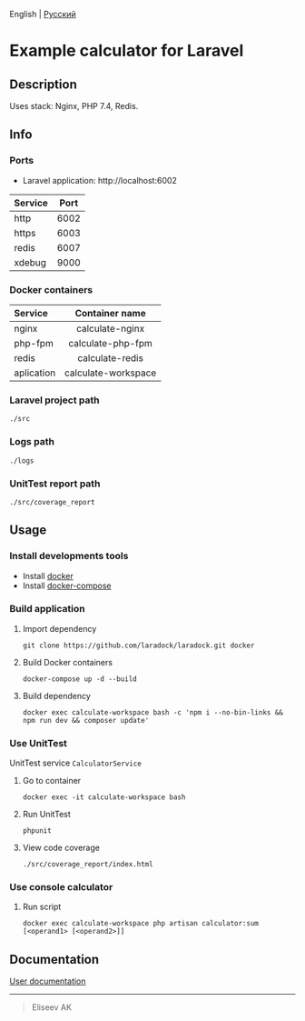 English | [Русский](https://github.com/cs-eliseev/laravel-calculator-example/blob/master/README.ru_RU.md)

Example calculator for Laravel
=======

## Description

Uses stack: Nginx, PHP 7.4, Redis.


## Info

### Ports

* Laravel application: http://localhost:6002

|Service|Port|
|:---|:---:|
|http|6002|
|https|6003|
|redis|6007|
|xdebug|9000|

### Docker containers

|Service|Container name|
|:---|:---:|
|nginx|calculate-nginx|
|php-fpm|calculate-php-fpm|
|redis|calculate-redis|
|aplication|calculate-workspace|

### Laravel project path

```
./src
```

### Logs path

```
./logs
```

### UnitTest report path

```
./src/coverage_report
```

## Usage

### Install developments tools

* Install [docker](https://docs.docker.com/engine/installation/)
* Install [docker-compose](https://docs.docker.com/compose/install/)

### Build application

1. Import dependency

    ```shell
    git clone https://github.com/laradock/laradock.git docker
    ```

1. Build Docker containers

    ```shell
    docker-compose up -d --build
    ```

1. Build dependency

    ```shell
    docker exec calculate-workspace bash -c 'npm i --no-bin-links && npm run dev && composer update'
    ```
 
### Use UnitTest

UnitTest service `CalculatorService`

1. Go to container

    ```shell
    docker exec -it calculate-workspace bash
    ```

1. Run UnitTest

    ```shell
    phpunit
    ```

1. View code coverage

    ```
   ./src/coverage_report/index.html
   ```

### Use console calculator

1. Run script

    ```shell
    docker exec calculate-workspace php artisan calculator:sum [<operand1> [<operand2>]]
    ```


## Documentation

[User documentation](https://github.com/cs-eliseev/laravel-calculator-example/blob/master/src/README.md)

***

> Eliseev AK
